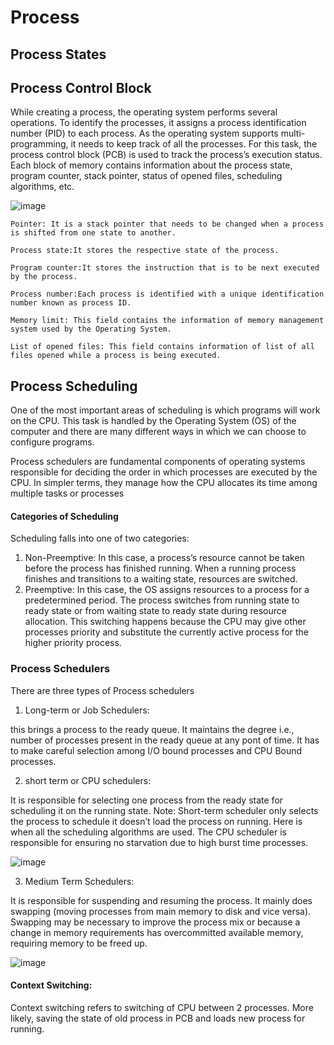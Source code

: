 # Process

## Process States

## Process Control Block

While creating a process, the operating system performs several operations. To identify the processes, it assigns a process identification number (PID) to each process. As the operating system supports multi-programming, it needs to keep track of all the processes. For this task, the process control block (PCB) is used to track the process’s execution status. Each block of memory contains information about the process state, program counter, stack pointer, status of opened files, scheduling algorithms, etc.

![image](https://github.com/user-attachments/assets/8511c3fd-52b2-4e3b-be89-dbb8d0a51b87)

```
Pointer: It is a stack pointer that needs to be changed when a process is shifted from one state to another.

Process state:It stores the respective state of the process.

Program counter:It stores the instruction that is to be next executed by the process.

Process number:Each process is identified with a unique identification number known as process ID.

Memory limit: This field contains the information of memory management system used by the Operating System.

List of opened files: This field contains information of list of all files opened while a process is being executed.
```
## Process Scheduling

One of the most important areas of scheduling is which programs will work on the CPU. This task is handled by the Operating System (OS) of the computer and there are many different ways in which we can choose to configure programs.

Process schedulers are fundamental components of operating systems responsible for deciding the order in which processes are executed by the CPU. In simpler terms, they manage how the CPU allocates its time among multiple tasks or processes

#### Categories of Scheduling
Scheduling falls into one of two categories:

1. Non-Preemptive: In this case, a process’s resource cannot be taken before the process has finished running. When a running process finishes and transitions to a waiting state, resources are switched.
2. Preemptive: In this case, the OS assigns resources to a process for a predetermined period. The process switches from running state to ready state or from waiting state to ready state during resource allocation. This switching happens because the CPU may give other processes priority and substitute the currently active process for the higher priority process.

### Process Schedulers
There are three types of Process schedulers
1. Long-term or Job Schedulers:

this brings a process to the ready queue. It maintains the degree i.e., number of processes present in the ready queue at any pont of time.
It has to make careful selection among I/O bound processes and CPU Bound processes.

2. short term or CPU schedulers:

It is responsible for selecting one process from the ready state for scheduling it on the running state. Note: Short-term scheduler only selects the process to schedule it doesn’t load the process on running.  Here is when all the scheduling algorithms are used. The CPU scheduler is responsible for ensuring no starvation due to high burst time processes.

![image](https://github.com/user-attachments/assets/e443057a-7c57-4617-8f75-1f73717f3719)

3. Medium Term Schedulers:

It is responsible for suspending and resuming the process. It mainly does swapping (moving processes from main memory to disk and vice versa). Swapping may be necessary to improve the process mix or because a change in memory requirements has overcommitted available memory, requiring memory to be freed up.

![image](https://github.com/user-attachments/assets/03e8659e-cd92-40f5-8cbd-b56572c3c47b)

#### Context Switching:
Context switching refers to switching of CPU between 2 processes. More likely, saving the state of old process in PCB and loads new process for running.
